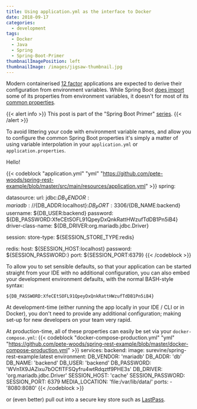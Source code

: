 ```yaml
---
title: Using application.yml as the interface to Docker
date: 2018-09-17
categories:
  - development
tags:
  - Docker
  - Java
  - Spring
  - Spring-Boot-Primer
thumbnailImagePosition: left
thumbnailImage: /images/jigsaw-thumbnail.jpg
---
```


Modern containerised [12 factor](https://12factor.net/) applications are expected to derive their configuration from environment variables.
While Spring Boot [does import](https://docs.spring.io/spring-boot/docs/current/reference/html/boot-features-external-config.html) some of
its properties from environment variables, it doesn't for most of its
[common properties](https://docs.spring.io/spring-boot/docs/current/reference/html/common-application-properties.html).

<!--more-->

{{< alert info >}}
This post is part of the "Spring Boot Primer" [series](/tags/spring-boot-primer).
{{< /alert >}}

To avoid littering your code with environment variable names, and allow you to configure the common Spring Boot properties it's simply a matter of using variable interpolation in your `application.yml` or `application.properties`.

Hello!

{{< codeblock "application.yml" "yml" "https://github.com/pete-woods/spring-rest-example/blob/master/src/main/resources/application.yml" >}}
spring:

  datasource:
    url: jdbc:${DB_VENDOR:mariadb}://${DB_ADDR:localhost}:${DB_PORT:3306}/${DB_NAME:backend}
    username: ${DB_USER:backend}
    password: ${DB_PASSWORD:XfeCEtSOFL91QpeyDxQnkRattHWzufTdDB1Pn5iB4}
    driver-class-name: ${DB_DRIVER:org.mariadb.jdbc.Driver}

  session:
    store-type: ${SESSION_STORE_TYPE:redis}

  redis:
    host: ${SESSION_HOST:localhost}
    password: ${SESSION_PASSWORD:}
    port: ${SESSION_PORT:6379}
{{< /codeblock >}}

To allow you to set sensible defaults, so that your application can be started straight from your IDE with no additional
configuration, you can also embed your development environment defaults, with the normal BASH-style syntax:
```
${DB_PASSWORD:XfeCEtSOFL91QpeyDxQnkRattHWzufTdDB1Pn5iB4}
```

At development-time (either running the app locally in your IDE / CLI or in Docker), you don't need to provide any additional
configuration; making set-up for new developers on your team very rapid.

At production-time, all of these properties can easily be set via your `docker-compose.yml`:
{{< codeblock "docker-compose-production.yml" "yml" "https://github.com/pete-woods/spring-rest-example/blob/master/docker-compose-production.yml" >}}
services:
  backend:
    image: surevine/spring-rest-example:latest
    environment:
      DB_VENDOR: 'mariadb'
      DB_ADDR: 'db'
      DB_NAME: 'backend'
      DB_USER: 'backend'
      DB_PASSWORD: 'WVn1X9JAZixu7bOCfITFSQyfru4wtRdqztf9PHE3s'
      DB_DRIVER: 'org.mariadb.jdbc.Driver'
      SESSION_HOST: 'cache'
      SESSION_PASSWORD:
      SESSION_PORT: 6379
      MEDIA_LOCATION: 'file:/var/lib/data/'
    ports:
      - '8080:8080'
{{< /codeblock >}}

or (even better) pull out into a secure key store such as [LastPass](https://www.lastpass.com/).
